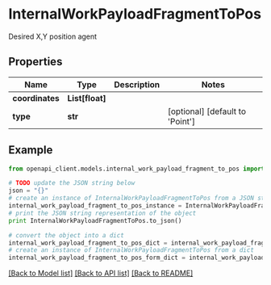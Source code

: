 # InternalWorkPayloadFragmentToPos

Desired X,Y position agent

## Properties
Name | Type | Description | Notes
------------ | ------------- | ------------- | -------------
**coordinates** | **List[float]** |  | 
**type** | **str** |  | [optional] [default to 'Point']

## Example

```python
from openapi_client.models.internal_work_payload_fragment_to_pos import InternalWorkPayloadFragmentToPos

# TODO update the JSON string below
json = "{}"
# create an instance of InternalWorkPayloadFragmentToPos from a JSON string
internal_work_payload_fragment_to_pos_instance = InternalWorkPayloadFragmentToPos.from_json(json)
# print the JSON string representation of the object
print InternalWorkPayloadFragmentToPos.to_json()

# convert the object into a dict
internal_work_payload_fragment_to_pos_dict = internal_work_payload_fragment_to_pos_instance.to_dict()
# create an instance of InternalWorkPayloadFragmentToPos from a dict
internal_work_payload_fragment_to_pos_form_dict = internal_work_payload_fragment_to_pos.from_dict(internal_work_payload_fragment_to_pos_dict)
```
[[Back to Model list]](../README.md#documentation-for-models) [[Back to API list]](../README.md#documentation-for-api-endpoints) [[Back to README]](../README.md)


